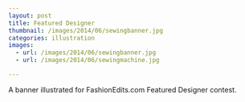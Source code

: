 ```yaml
---
layout: post
title: Featured Designer
thumbnail: /images/2014/06/sewingbanner.jpg
categories: illustration
images:
  - url: /images/2014/06/sewingbanner.jpg
  - url: /images/2014/06/sewingmachine.jpg

---
```


A banner illustrated for FashionEdits.com Featured Designer contest.